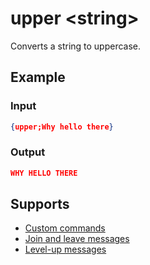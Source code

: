 # upper <string\>

Converts a string to uppercase.

## Example

### Input

```json
{upper;Why hello there}
```

### Output

```json
WHY HELLO THERE
```

## Supports

* [Custom commands](/Modules/custom_commands/)
* [Join and leave messages](/Modules/join_leave_messages/)
* [Level-up messages](/Modules/levels/)
